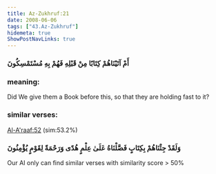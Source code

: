 ```yaml
---
title: Az-Zukhruf:21
date: 2008-06-06
tags: ["43.Az-Zukhruf"]
hidemeta: true 
ShowPostNavLinks: true 
---
```

### أَمْ آتَيْنَاهُمْ كِتَابًا مِنْ قَبْلِهِ فَهُمْ بِهِ مُسْتَمْسِكُونَ
### meaning: 
Did We give them a Book before this, so that they are holding fast to it?
### similar verses: 

[Al-A'raaf:52](/7/52) (sim:53.2%)

### وَلَقَدْ جِئْنَاهُمْ بِكِتَابٍ فَصَّلْنَاهُ عَلَىٰ عِلْمٍ هُدًى وَرَحْمَةً لِقَوْمٍ يُؤْمِنُونَ

Our AI only can find similar verses with similarity score > 50% 




